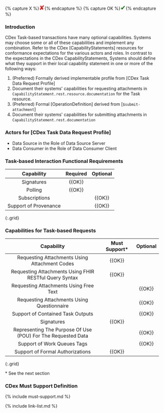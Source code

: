 {% capture X %}<span style="color:red; font-size:1.5em">&#10008;</span>{% endcapture %}
{% capture OK %}<span style="color:green; font-size:1.5em">&#10004;</span>{% endcapture %}



### Introduction

CDex Task-based transactions have many optional capabilities. Systems may choose some or all of these capabilities and implement any combination. Refer to the CDex [CapabilityStatements] resources for conformance expectations for the various actors and roles. In contrast to the expectations in the CDex CapabilityStatements, Systems should define what they support in their local capability statement in one or more of the following ways:

1. (Preferred) Formally derived implementable profile from [CDex Task Data Request Profile]
2. Document their systems' capabilities for requesting attachments in `CapabilityStatement.rest.resource.documentation` for the Task resource.
3. (Preferred) Formal [OperationDefinition] derived from [`$submit-attachment`]
4. Document their systems' capabilities for submitting attachments in `CapabilityStatement.rest.documentation`

### Actors for [CDex Task Data Request Profile]

- Data Source in the Role of Data Source Server
- Data Consumer in the Role of Data Consumer Client

### Task-based Interaction Functional Requirements

|Capability|Required|Optional|
|:---:|:---:|:---:|
|Signatures|{{OK}}||
|Polling|{{OK}}||
|Subscriptions||{{OK}}|
|Support of Provenance||{{OK}}|
{:.grid}


### Capabilities for Task-based Requests

|Capability|Must Support*|Optional|
|:---:|:---:|:---:|
|Requesting Attachments Using Attachment Codes|{{OK}}||
|Requesting Attachments Using FHIR RESTful Query Syntax|{{OK}}||
|Requesting Attachments Using Free Text||{{OK}}|
|Requesting Attachments Using Questionnaire||{{OK}}|
|Support of Contained Task Outputs||{{OK}}|
|Signatures|{{OK}}||
|Representing The Purpose Of Use (POU) For The Requested Data||{{OK}}|
|Support of Work Queues Tags||{{OK}}|
|Support of Formal Authorizations|{{OK}}||
{:.grid}

\* See the next section

### CDex Must Support Definition

{% include must-support.md %}

{% include link-list.md %}
